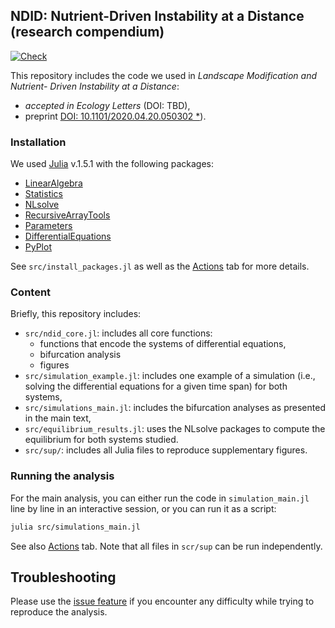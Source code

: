 ## NDID: Nutrient-Driven Instability at a Distance (research compendium)
[![Check](https://github.com/McCannLab/NDID/workflows/Check/badge.svg)](https://github.com/McCannLab/NDID/actions)

This repository includes the code we used in *Landscape Modification and Nutrient- Driven Instability at a Distance*: 

- *accepted in Ecology Letters* (DOI: TBD),
- preprint [DOI: 10.1101/2020.04.20.050302 *](https://doi.org/10.1101/2020.04.20.050302)).


### Installation

We used [Julia](https://julialang.org/) v.1.5.1 with the following packages:

- [LinearAlgebra](https://docs.julialang.org/en/v1/stdlib/LinearAlgebra/)
- [Statistics](https://docs.julialang.org/en/v1/stdlib/Statistics/)
- [NLsolve](https://github.com/JuliaNLSolvers/NLsolve.jl)
- [RecursiveArrayTools](https://github.com/SciML/RecursiveArrayTools.jl)
- [Parameters](https://github.com/mauro3/Parameters.jl)
- [DifferentialEquations](https://github.com/SciML/DifferentialEquations.jl)
- [PyPlot](https://github.com/JuliaPy/PyPlot.jl)

See `src/install_packages.jl` as well as the [Actions](https://github.com/McCannLab/NDID/actions) tab for more details.


### Content

Briefly, this repository includes:

- `src/ndid_core.jl`: includes all core functions:
    - functions that encode the systems of differential equations,
    - bifurcation analysis
    - figures
- `src/simulation_example.jl`: includes one example of a simulation (i.e., solving the differential equations for a given time span) for both systems,
- `src/simulations_main.jl`: includes the bifurcation analyses as presented in the main text,
- `src/equilibrium_results.jl`: uses the NLsolve packages to compute the equilibrium for both systems studied.
- `src/sup/`: includes all Julia files to reproduce supplementary figures. 


### Running the analysis 

For the main analysis, you can either run the code in `simulation_main.jl` line by line in an interactive session, or you can run it as a script: 

```sh
julia src/simulations_main.jl
```

See also [Actions](https://github.com/McCannLab/NDID/actions) tab. Note that all files in `scr/sup` can be run independently. 


## Troubleshooting

Please use the [issue feature](https://github.com/McCannLab/NDID/issues) if you encounter any difficulty while trying to reproduce the analysis. 